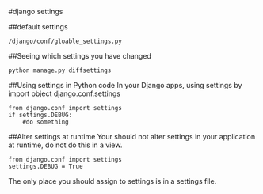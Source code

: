 #django settings

##default settings
	
	/django/conf/gloable_settings.py

##Seeing which settings you have changed

	python manage.py diffsettings

##Using settings in Python code
In your Django apps, using settings by import object django.conf.settings

 	from django.conf import settings
	if settings.DEBUG:
		#do something
	
##Alter settings at runtime
Your should not alter settings in your application at runtime, do not do this in a view.

 	from django.conf import settings
	settings.DEBUG = True

The only place you should assign to settings is in a settings file.


